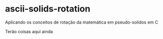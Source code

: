 # ascii-solids-rotation
Aplicando os conceitos de rotação da matemática em pseudo-solidos em C

Terão coisas aqui ainda


